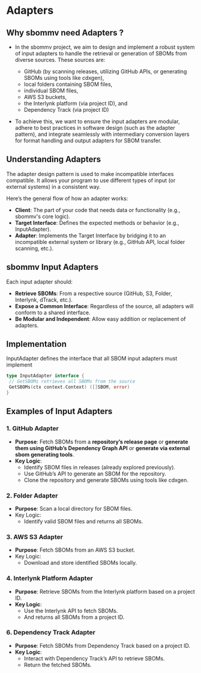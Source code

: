 # Adapters

## Why sbommv need Adapters ?

- In the sbommv project, we aim to design and implement a robust system of input adapters to handle the retrieval or generation of SBOMs from diverse sources. These sources are:
  - GitHub (by scanning releases, utilizing GitHub APIs, or generating SBOMs using tools like cdxgen),
  - local folders containing SBOM files,
  - individual SBOM files,
  - AWS S3 buckets,
  - the Interlynk platform (via project ID), and
  - Dependency Track (via project ID)

- To achieve this, we want to ensure the input adapters are modular, adhere to best practices in software design (such as the adapter pattern), and integrate seamlessly with intermediary conversion layers for format handling and output adapters for SBOM transfer.

## Understanding Adapters

The adapter design pattern is used to make incompatible interfaces compatible. It allows your program to use different types of input (or external systems) in a consistent way.

Here’s the general flow of how an adapter works:

- **Client**: The part of your code that needs data or functionality (e.g., sbommv's core logic).
- **Target Interface**: Defines the expected methods or behavior (e.g., InputAdapter).
- **Adapter**: Implements the Target Interface by bridging it to an incompatible external system or library (e.g., GitHub API, local folder scanning, etc.).

## sbommv Input Adapters

Each input adapter should:

- **Retrieve SBOMs**: From a respective source (GitHub, S3, Folder, Interlynk, dTrack, etc.).
- **Expose a Common Interface**: Regardless of the source, all adapters will conform to a shared interface.
- **Be Modular and Independent**: Allow easy addition or replacement of adapters.

## Implementation

InputAdapter defines the interface that all SBOM input adapters must implement

```go
type InputAdapter interface {
 // GetSBOMs retrieves all SBOMs from the source
 GetSBOMs(ctx context.Context) ([]SBOM, error)
}
```

## Examples of Input Adapters

### 1. GitHub Adapter

- **Purpose**: Fetch SBOMs from a **repository’s release page** or **generate them using GitHub’s Dependency Graph API** or **generate via external sbom generating tools**.
- **Key Logic**:
  - Identify SBOM files in releases (already explored previously).
  - Use GitHub’s API to generate an SBOM for the repository.
  - Clone the repository and generate SBOMs using tools like cdxgen.

### 2. Folder Adapter

- **Purpose**:  Scan a local directory for SBOM files.
- Key Logic:
  - Identify valid SBOM files and returns all SBOMs.

### 3. AWS S3 Adapter

- **Purpose**: Fetch SBOMs from an AWS S3 bucket.
- Key Logic:
  - Download and store identified SBOMs locally.

### 4. Interlynk Platform Adapter

- **Purpose**: Retrieve SBOMs from the Interlynk platform based on a project ID.
- **Key Logic**:
  - Use the Interlynk API to fetch SBOMs.
  - And returns all SBOMs from a project ID.

### 6. Dependency Track Adapter

- **Purpose**: Fetch SBOMs from Dependency Track based on a project ID.
- **Key Logic**:
  - Interact with Dependency Track’s API to retrieve SBOMs.
  - Return the fetched SBOMs.
